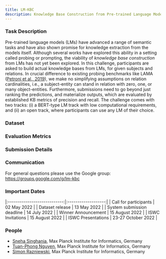 ```yaml
---
title: LM-KBC
description: Knowledge Base Construction from Pre-trained Language Models
---
```


### Task Description

Pre-trained language models (LMs) have advanced a range of semantic tasks and have also shown promise for knowledge extraction from the models itself. Although several works have explored this ability in a setting called probing or prompting, the viability of _knowledge base construction_ from LMs has not yet been explored.
In this challenge, participants are asked to build actual knowledge bases from LMs, for given subjects and relations. In crucial difference to existing probing benchmarks like LAMA (<a href="https://arxiv.org/pdf/1909.01066.pdf" target="_blank">Petroni et al., 2019</a>), we make no simplifying assumptions on relation cardinalities, i.e., a subject-entity can stand in relation with zero, one, or many object-entities. Furthermore, submissions need to go beyond just ranking the predictions, and materialize outputs, which are evaluated by established KB metrics of precision and recall. The challenge comes with two tracks: (i) a BERT-type LM track with low computational requirements, and (ii) an open track, where participants can use any LM of their choice.

### Dataset

### Evaluation Metrics

### Submission Details

### Communication

For general questions please use the Google group: <a href="https://groups.google.com/g/lm-kbc" target="_blank">https://groups.google.com/g/lm-kbc</a>

### Important Dates
|:----------------------------:|:-------------------:|
| Call for participants        |  02 May 2022        |
| Dataset release              | 13 May 2022         |
| System submission deadline   | 14 July 2022        |
| Winner Announcement          | 15 August 2022      |
| ISWC Invitations             | 15 August 2022      |
| ISWC Presentations           | 23-27 October 2022  |

### People
- <a href="https://people.mpi-inf.mpg.de/~ssinghan/" target="_blank">Sneha Singhania</a>, Max Planck Institute for Informatics, Germany
- <a href="https://www.tuan-phong.com/" target="_blank">Tuan-Phong Nguyen</a>, Max Planck Institute for Informatics, Germany
- <a href="http://simonrazniewski.com/" target="_blank">Simon Razniewski</a>, Max Planck Institute for Informatics, Germany
